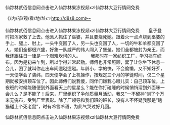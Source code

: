 仙踪林贰佰信息网点击进入仙踪林果冻视频xzl仙踪林大豆行情网免费

《/内/部/观/看/地/址👉http://d8s8.com》--

仙踪林贰佰信息网点击进入仙踪林果冻视频xzl仙踪林大豆行情网免费　　皇子登时把浑家救了上去。他派人抓住了巫婆，并且要烧死她。跟着火一点点烧到巫婆的手上、腿上、肘上，一头牛变回了人，另一头也变回了人，一切的牛和羊都变回了人，她们全都很兴盛，好象一队威严的伟人闯入了堡垒。她们全都被封为亲王，而我还跟往日一律是一个艰难坎坷的人。
　　我那时在一家纺织工厂，学习挡车织布。因为是初来乍到，所以学得非常起劲。师傅也非常照顾，累了让你坐下休息一会儿，困了就叫你走出车间遛哒遛哒。年龄小，学的快，不会偷懒，又不知好歹，一天便学会了装纬，四天便学会了上机操作，按规定三个月的学徒时间，仅二个星期就被安排顶车位了。因此师傅们说我傻，同伴们嫌我心眼儿实：自己顶车位，上夜班的时候能随便到外面看天上的星星么？能在你打磕睡的时候悄悄溜到外面眯一会儿么？是不能了！后来，厂里组织了争创质量月活动，我又“一不留神”创了个万米无疵布，受到厂里表彰。除了厂领导和我们班的班长，没有人不怀疑我那是“瞎猫碰上个死老鼠”，时有冷言冷语，为此气哭过好几回。





仙踪林贰佰信息网点击进入仙踪林果冻视频xzl仙踪林大豆行情网免费

